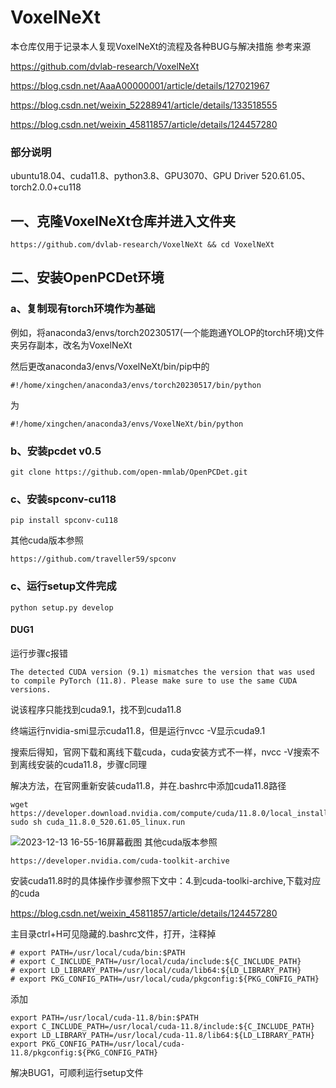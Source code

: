 # VoxelNeXt
本仓库仅用于记录本人复现VoxelNeXt的流程及各种BUG与解决措施
参考来源

https://github.com/dvlab-research/VoxelNeXt

https://blog.csdn.net/AaaA00000001/article/details/127021967

https://blog.csdn.net/weixin_52288941/article/details/133518555

https://blog.csdn.net/weixin_45811857/article/details/124457280

### 部分说明
ubuntu18.04、cuda11.8、python3.8、GPU3070、GPU Driver 520.61.05、torch2.0.0+cu118
## 一、克隆VoxelNeXt仓库并进入文件夹
```
https://github.com/dvlab-research/VoxelNeXt && cd VoxelNeXt
```
## 二、安装OpenPCDet环境
### a、复制现有torch环境作为基础
例如，将anaconda3/envs/torch20230517(一个能跑通YOLOP的torch环境)文件夹另存副本，改名为VoxelNeXt

然后更改anaconda3/envs/VoxelNeXt/bin/pip中的
```
#!/home/xingchen/anaconda3/envs/torch20230517/bin/python
```
为
```
#!/home/xingchen/anaconda3/envs/VoxelNeXt/bin/python
```
### b、安装pcdet v0.5
```
git clone https://github.com/open-mmlab/OpenPCDet.git
```
### c、安装spconv-cu118
```
pip install spconv-cu118
```
其他cuda版本参照
```
https://github.com/traveller59/spconv
```
### c、运行setup文件完成
```
python setup.py develop
```
#### DUG1
运行步骤c报错
```
The detected CUDA version (9.1) mismatches the version that was used to compile PyTorch (11.8). Please make sure to use the same CUDA versions.
```
说该程序只能找到cuda9.1，找不到cuda11.8

终端运行nvidia-smi显示cuda11.8，但是运行nvcc -V显示cuda9.1

搜索后得知，官网下载和离线下载cuda，cuda安装方式不一样，nvcc -V搜索不到离线安装的cuda11.8，步骤c同理

解决方法，在官网重新安装cuda11.8，并在.bashrc中添加cuda11.8路径
```
wget https://developer.download.nvidia.com/compute/cuda/11.8.0/local_installers/cuda_11.8.0_520.61.05_linux.run
sudo sh cuda_11.8.0_520.61.05_linux.run
```
![2023-12-13 16-55-16屏幕截图](https://github.com/xingchenshanyao/VoxelNeXt/assets/116085226/e668c6e9-03a3-4f7e-bff5-6981541ba846)
其他cuda版本参照
```
https://developer.nvidia.com/cuda-toolkit-archive
```
安装cuda11.8时的具体操作步骤参照下文中：4.到cuda-toolki-archive,下载对应的cuda

https://blog.csdn.net/weixin_45811857/article/details/124457280

主目录ctrl+H可见隐藏的.bashrc文件，打开，注释掉
```
# export PATH=/usr/local/cuda/bin:$PATH
# export C_INCLUDE_PATH=/usr/local/cuda/include:${C_INCLUDE_PATH}
# export LD_LIBRARY_PATH=/usr/local/cuda/lib64:${LD_LIBRARY_PATH}
# export PKG_CONFIG_PATH=/usr/local/cuda/pkgconfig:${PKG_CONFIG_PATH}
```
添加
```
export PATH=/usr/local/cuda-11.8/bin:$PATH
export C_INCLUDE_PATH=/usr/local/cuda-11.8/include:${C_INCLUDE_PATH}
export LD_LIBRARY_PATH=/usr/local/cuda-11.8/lib64:${LD_LIBRARY_PATH}
export PKG_CONFIG_PATH=/usr/local/cuda-11.8/pkgconfig:${PKG_CONFIG_PATH}
```
解决BUG1，可顺利运行setup文件
